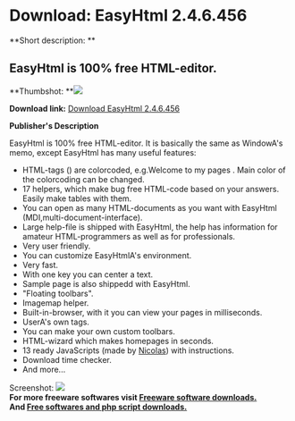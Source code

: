 # Download: EasyHtml 2.4.6.456

**Short description: **

## EasyHtml is 100% free HTML-editor.

  
**Thumbshot: **![](http://www.freewarefiles.com/screenshot/easy_html_md.gif)   
  
**Download link:** [Download EasyHtml 2.4.6.456](http://freesoftwares.boysofts.com/EasyHtml_program_1810.html)  
  

**Publisher's Description**  
  

EasyHtml is 100% free HTML-editor. It is basically the same as WindowA's memo,
except EasyHtml has many useful features:

  * HTML-tags () are colorcoded, e.g.Welcome to my pages . Main color of the colorcoding can be changed. 
  * 17 helpers, which make bug free HTML-code based on your answers. Easily make tables with them. 
  * You can open as many HTML-documents as you want with EasyHtml (MDI,multi-document-interface). 
  * Large help-file is shipped with EasyHtml, the help has information for amateur HTML-programmers as well as for professionals. 
  * Very user friendly. 
  * You can customize EasyHtmlA's environment. 
  * Very fast. 
  * With one key you can center a text. 
  * Sample page is also shippedd with EasyHtml. 
  * "Floating toolbars". 
  * Imagemap helper. 
  * Built-in-browser, with it you can view your pages in milliseconds. 
  * UserA's own tags. 
  * You can make your own custom toolbars. 
  * HTML-wizard which makes homepages in seconds. 
  * 13 ready JavaScripts (made by [Nicolas](http://www.javascript-page.com)) with instructions. 
  * Download time checker. 
  * And more... 

  
  
Screenshot: ![](http://www.freewarefiles.com/screenshot/easy_html.gif)  
**For more freeware softwares visit [Freeware software downloads.](http://freesoftwares.boysofts.com/)**   
**And [Free softwares and php script downloads.](http://www.boysofts.com/)**

